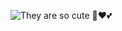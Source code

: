 ![They are so cute 🎀❤️💕](https://github.com/user-attachments/assets/6f6641c0-12c8-4898-86d4-113862a38c14)
